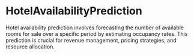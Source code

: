 # HotelAvailabilityPrediction
Hotel availability prediction involves forecasting the number of available rooms for sale over a specific period by estimating occupancy rates. This prediction is crucial for revenue management, pricing strategies, and resource allocation.

